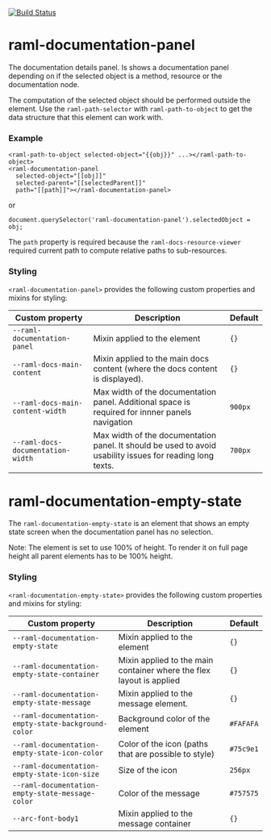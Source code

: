 [![Build Status](https://travis-ci.org/advanced-rest-client/raml-documentation-panel.svg?branch=stage)](https://travis-ci.org/advanced-rest-client/raml-documentation-panel)  

# raml-documentation-panel

The documentation details panel.
Is shows a documentation panel depending on if the selected object is a
method, resource or the documentation node.

The computation of the selected object should be performed outside the element.
Use the `raml-path-selector` with `raml-path-to-object` to get the data
structure that this element can work with.

### Example
```
<raml-path-to-object selected-object="{{obj}}" ...></raml-path-to-object>
<raml-documentation-panel
  selected-object="[[obj]]"
  selected-parent="[[selectedParent]]"
  path="[[path]]"></raml-documentation-panel>
```
or
```
document.querySelector('raml-documentation-panel').selectedObject = obj;
```

The `path` property is required because the `raml-docs-resource-viewer`
required current path to compute relative paths to sub-resources.


### Styling
`<raml-documentation-panel>` provides the following custom properties and mixins for styling:

Custom property | Description | Default
----------------|-------------|----------
`--raml-documentation-panel` | Mixin applied to the element | `{}`
`--raml-docs-main-content` | Mixin applied to the main docs content (where the docs content is displayed). | `{}`
`--raml-docs-main-content-width` | Max width of the documentation panel. Additional space is required for innner panels navigation | `900px`
`--raml-docs-documentation-width` | Max width of the documentation panel. It should be used to avoid usability issues for reading long texts. | `700px`

# raml-documentation-empty-state

The `raml-documentation-empty-state` is an element that shows an empty state
screen when the documentation panel has no selection.

Note: The element is set to use 100% of height. To render it on full page
height all parent elements has to be 100% height.

### Styling
`<raml-documentation-empty-state>` provides the following custom properties and mixins for styling:

Custom property | Description | Default
----------------|-------------|----------
`--raml-documentation-empty-state` | Mixin applied to the element | `{}`
`--raml-documentation-empty-state-container` | Mixin applied to the main container where the flex layout is applied | `{}`
`--raml-documentation-empty-state-message` | Mixin applied to the message element. | `{}`
`--raml-documentation-empty-state-background-color` | Background color of the element | `#FAFAFA`
`--raml-documentation-empty-state-icon-color` | Color of the icon (paths that are possible to style) | `#75c9e1`
`--raml-documentation-empty-state-icon-size` | Size of the icon | `256px`
`--raml-documentation-empty-state-message-color` | Color of the message | `#757575`
`--arc-font-body1` | Mixin applied to the message container | `{}`

